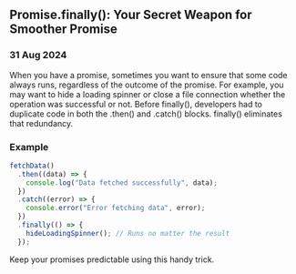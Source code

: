 ## Promise.finally(): Your Secret Weapon for Smoother Promise

### 31 Aug 2024

When you have a promise, sometimes you want to ensure that some code always runs, regardless of the outcome of the promise. For example, you may want to hide a loading spinner or close a file connection whether the operation was successful or not. Before finally(), developers had to duplicate code in both the .then() and .catch() blocks. finally() eliminates that redundancy.

### Example

```javascript
fetchData()
  .then((data) => {
    console.log("Data fetched successfully", data);
  })
  .catch((error) => {
    console.error("Error fetching data", error);
  })
  .finally(() => {
    hideLoadingSpinner(); // Runs no matter the result
  });
```

Keep your promises predictable using this handy trick.
